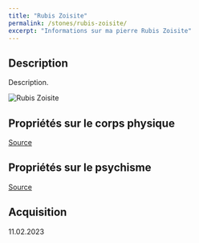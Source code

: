 ```yaml
---
title: "Rubis Zoisite"
permalink: /stones/rubis-zoisite/
excerpt: "Informations sur ma pierre Rubis Zoisite"
---
```


## Description
Description.

![Rubis Zoisite](/images/stones//images/RubisZoisite_Zund_20230211.jpg.jpg "Rubis Zoisite")

## Propriétés sur le corps physique


[Source](https://)


## Propriétés sur le psychisme


[Source](https://)

## Acquisition


11.02.2023
